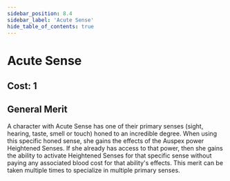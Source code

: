 ```yaml
---
sidebar_position: 8.4
sidebar_label: 'Acute Sense'
hide_table_of_contents: true
---
```


# Acute Sense

## Cost: 1
## General Merit

A character with Acute Sense has one of their primary senses (sight, hearing, taste, smell or touch) honed to an incredible degree. When using this specific honed sense, she gains the effects of the Auspex power Heightened Senses. If she already has access to that power, then she gains the ability to activate Heightened Senses for that specific sense without paying any associated blood cost for that ability's effects. This merit can be taken multiple times to specialize in multiple primary senses.
